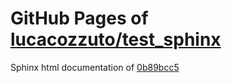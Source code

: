 GitHub Pages of [lucacozzuto/test_sphinx](https://github.com/lucacozzuto/test_sphinx.git)
===
Sphinx html documentation of [0b89bcc5](https://github.com/lucacozzuto/test_sphinx/tree/0b89bcc58d7d2a80a7d6166c333cf8d6d864392a)
